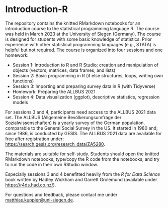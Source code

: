 # Introduction-R
The repository contains the knitted RMarkdown notebooks for an introduction course to the statistical programming language R. The course was held in March 2023 at the University of Siegen (Germany). The course is designed for students with some basic knowledge of statistics. Prior experience with other statistical programming languages (e.g., STATA) is helpful but not required. The course is organized into four sessions and one homework:

- Session 1: Introduction to R and R Studio; creation and manipulation of objects (vectors, matrices, data frames, and lists)
- Session 2: Basic programming in R (if else structures, loops, writing own functions)
- Session 3: Importing and preparing survey data in R (with Tidyverse)
- Homework: Preparing the ALLBUS 2021
- Session 4: Data visualization (ggplot), descriptive statistics, regression models

For sessions 3 and 4, participants need access to the ALLBUS 2021 data set. The ALLBUS (Allgemeine Bevölkerungsumfrage der Sozialwissenschaften) is a yearly survey of the German population, comparable to the General Social Survey in the US. It started in 1980 and, since 1986, is conducted by GESIS. The ALLBUS 2021 data are available for free after registration under: https://search.gesis.org/research_data/ZA5280.

The materials are suitable for self-study. Students should open the knitted RMarkdown notebooks, type/copy the R code from the notebooks, and try to run the code in their own RStudio window.

Especially sessions 3 and 4 benefitted heavily from the *R for Data Science* book written by Hadley Wickham and Garrett Grolemund (available under https://r4ds.had.co.nz/).

For questions and feedback, please contact me under matthias.kuppler@uni-siegen.de.
